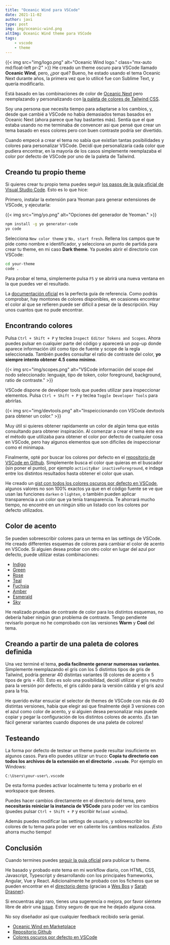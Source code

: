 ```yaml
---
title: "Oceanic Wind para VSCode"
date: 2021-11-02
author: javi
type: post
img: img/oceanic-wind.png
altImg: Oceanic Wind theme para VSCode
tags:
    - vscode
    - theme
---
```

{{< img src="img/logo.png" alt="Oceanic Wind logo." class="mx-auto md:float-left pr-2" >}}
He creado un theme oscuro para VSCode llamado **Oceanic Wind**, pero, ¿por qué? Bueno, he estado usando el tema Oceanic Next durante años, la primera vez que lo utilicé fue con Sublime Text, y quería modificarlo.


Está basado en las combinaciones de color de [Oceanic Next](https://github.com/voronianski/oceanic-next-color-scheme) pero reemplazando y personalizando con [la paleta de colores de Tailwind CSS](https://tailwindcss.com/docs/customizing-colors).

Soy una persona que necesita tiempo para adaptarse a los cambios, y, desde que cambié a VSCode no había demasiados temas basados en Oceanic Next (ahora parece que hay bastantes más). Sentía que el que estaba usando no me terminaba de convencer asi que pensé que crear un tema basado en esos colores pero con buen contraste podría ser divertido.

Cuando empecé a crear el tema no sabía que existían tantas posibilidades y colores para personalizar VSCode. Decidí que personalizaría cada color que pudiera encontrar, en la mayoría de los casos simplemente reemplazaba el color por defecto de VSCode por uno de la paleta de Tailwind.

## Creando tu propio theme
Si quieres crear tu propio tema puedes seguir [los pasos de la guía oficial de Visual Studio Code](https://code.visualstudio.com/api/extension-guides/color-theme#create-a-new-color-theme). Esto es lo que hice:

Primero, instalar la extensión para Yeoman para generar extensiones de VSCode, y ejecutarla:

{{< img src="img/yo.png" alt="Opciones del generador de Yeoman." >}}

```bash
npm install -g yo generator-code
yo code
```

Selecciona `New color theme` y `No, start fresh`. Rellena los campos que te pide como nombre e identificador, y selecciona un punto de partida para crear tu theme, en mi caso **Dark theme**. Ya puedes abrir el directorio con VSCode:

```bash
cd your-theme
code .
```

Para probar el tema, simplemente pulsa `F5` y se abrirá una nueva ventana en la que puedes ver el resultado.

La [documentación oficial](https://code.visualstudio.com/api/references/theme-color) es la perfecta guía de referencia. Como podrás comprobar, hay montones de colores disponibles, en ocasiones encontrar el color al que se refieren puede ser difícil a pesar de la descripción. Hay unos cuantos que no pude encontrar.

## Encontrando colores
Pulsa `Ctrl + Shift + P` y teclea `Inspect Editor Tokens and Scopes`. Ahora puedes pulsar en cualquier parte del código y aparecerá un pop-up donde aparece información útil como tipo de fuente y scope de la regla seleccionada. También puedes consultar el ratio de contraste del color, **yo siempre intento obtener 4.5 como mínimo**.

{{< img src="img/scopes.png" alt="VSCode información del scope del nodo seleccionado: lenguaje, tipo de token, color foreground, background, ratio de contraste." >}}

VSCode dispone de developer tools que puedes utilizar para inspeccionar elementos. Pulsa `Ctrl + Shift + P` y teclea `Toggle Developer Tools` para abrirlas.

{{< img src="img/devtools.png" alt="Inspeiccionando con VSCode devtools para obtener un color." >}}

Muy útil si quieres obtener rapidamente un color de algún tema que estás consultando para obtener inspiración. Al comenzar a crear el tema éste era el método que utilizaba para obtener el color por defecto de cualquier cosa en VSCode, pero hay algunos elementos que son díficiles de inspeccionar como el minimapa.

Finalmente, opté por buscar los colores por defecto en el [repositorio de VSCode en Github](https://github.com/microsoft/vscode). Simplemente busca el color que quieras en el buscador (sin poner el punto), por ejemplo `activityBar inactiveForeground`, e indaga entre los distintos resultados hasta obtener el color que usan.

He creado un [gist con todos los colores oscuros por defecto en VSCode](https://gist.github.com/javifm86/073d8e05942a8849dd11fa6996955fc0), algunos valores no son 100% exactos ya que en el código fuente se ve que usan las funciones `darken` o `lighten`, o también pueden aplicar transparencia a un color que ya tenía transparencia. Te ahorrará mucho tiempo, no encontré en un ningún sitio un listado con los colores por defecto utilizados.

## Color de acento
Se pueden sobreescribir colores para un terma en las settings de VSCode. He creado differentes esquemas de colores para cambiar el color de acento en VSCode. Si alguien desea probar con otro color en lugar del azul por defecto, puede utilizar estas combinaciones:

- [Indigo](https://github.com/javifm86/oceanic-wind/blob/main/customize/indigo.md)
- [Green](https://github.com/javifm86/oceanic-wind/blob/main/customize/green.md)
- [Rose](https://github.com/javifm86/oceanic-wind/blob/main/customize/rose.md)
- [Teal](https://github.com/javifm86/oceanic-wind/blob/main/customize/teal.md)
- [Fuchsia](https://github.com/javifm86/oceanic-wind/blob/main/customize/fuchsia.md)
- [Amber](https://github.com/javifm86/oceanic-wind/blob/main/customize/amber.md)
- [Esmerald](https://github.com/javifm86/oceanic-wind/blob/main/customize/esmerald.md)
- [Sky](https://github.com/javifm86/oceanic-wind/blob/main/customize/sky.md)

He realizado pruebas de contraste de color para los distintos esquemas, no debería haber ningún gran problema de contraste. Tengo pendiente revisarlo porque no he comprobado con las versiones **Warm** y **Cool** del tema.

## Creando a partir de una paleta de colores definida
Una vez terminé el tema, **podía facilmente generar numerosas variantes**. Simplemente reemplazando el gris con los 5 distintos tipos de gris de Tailwind, podría generar 40 distintas variantes (8 colores de acento x 5 tipos de gris = 40). Esto es solo una posibilidad, decidí utilizar el gris neutro para la versión por defecto, el gris cálido para la versión cálida y el gris azul para la fría.

He querido evitar ensuciar el selector de themes de VSCode con más de 40 distintas versiones, había que elegir asi que finalmente dejé 3 versiones con el azul como color de acento, y si alguien desea personalizar más puede copiar y pegar la configuración de los distintos colores de acento. ¡Es tan fácil generar variantes cuando dispones de una paleta de colores!


## Testeando
La forma por defecto de testear un theme puede resultar insuficiente en algunos casos. Para ello puedes utilizar un truco: **Copia tu directorio con todos los archivos de la extensión en el directorio `.vscode`**. Por ejemplo en Windows:
```
C:\Users\your-user\.vscode
```
De esta forma puedes activar localmente tu tema y probarlo en el workspace que desees.

Puedes hacer cambios directamente en el directorio del tema, pero **necesitarás reiniciar la instancia de VSCode** para poder ver los cambios (puedes pulsar `Ctrl + Shift + P` y escribir `Reload window`).

Además puedes modificar las settings de usuario, y sobreescribir los colores de tu tema para poder ver en caliente los cambios realizados. ¡Esto ahorra mucho tiempo!

## Conclusión
Cuando termines puedes [seguir la guía oficial](https://code.visualstudio.com/api/working-with-extensions/publishing-extension) para publicar tu theme.

He basado y probado este tema en mi workflow diario, con HTML, CSS, Javascript, Typescript y desarrollando con los principales frameworks, Angular, Vue y React. Adicionalmente he probado con los ficheros que se pueden encontrar en el [directorio demo](https://github.com/javifm86/oceanic-wind/tree/main/demo) (gracias a [Wes Bos](https://twitter.com/wesbos) y [Sarah Drasner](https://twitter.com/sarah_edo)).

Si encuentras algo raro, tienes una sugerencia o mejora, por favor siéntete libre de abrir una [issue](https://github.com/javifm86/oceanic-wind/issues). Estoy seguro de que me he dejado alguna cosa.

No soy diseñador así que cualquier feedback recibido sería genial.

* [Oceanic Wind en Marketplace](https://marketplace.visualstudio.com/items?itemName=javifm.oceanic-wind)
* [Repositorio Github](https://github.com/javifm86/oceanic-wind)
* [Colores oscuros por defecto en VSCode](https://gist.github.com/javifm86/073d8e05942a8849dd11fa6996955fc0)
